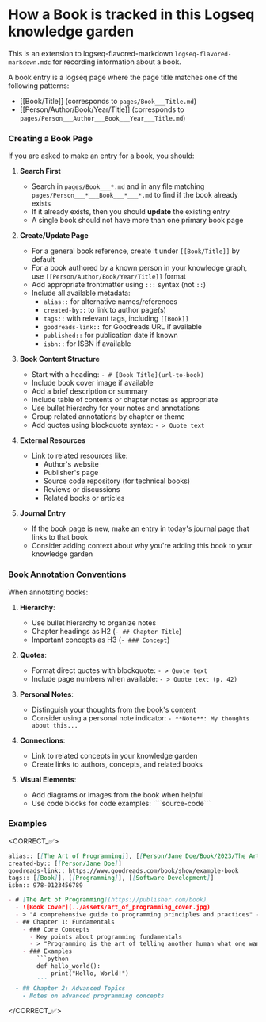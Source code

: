 # How a Book is tracked in this Logseq knowledge garden
This is an extension to logseq-flavored-markdown `logseq-flavored-markdown.mdc` for recording information about a book.

A book entry is a logseq page where the page title matches one of the following patterns:
- [[Book/Title]] (corresponds to `pages/Book___Title.md`)
- [[Person/Author/Book/Year/Title]] (corresponds to `pages/Person___Author___Book___Year___Title.md`)

### Creating a Book Page

If you are asked to make an entry for a book, you should:

1. **Search First**
   - Search in `pages/Book___*.md` and in any file matching `pages/Person___*___Book___*___*.md` to find if the book already exists
   - If it already exists, then you should **update** the existing entry
   - A single book should not have more than one primary book page

2. **Create/Update Page**
   - For a general book reference, create it under `[[Book/Title]]` by default
   - For a book authored by a known person in your knowledge graph, use `[[Person/Author/Book/Year/Title]]` format
   - Add appropriate frontmatter using `:::` syntax (not `::`)
   - Include all available metadata:
     - `alias::` for alternative names/references
     - `created-by::` to link to author page(s)
     - `tags::` with relevant tags, including `[[Book]]`
     - `goodreads-link::` for Goodreads URL if available
     - `published::` for publication date if known
     - `isbn::` for ISBN if available

3. **Book Content Structure**
   - Start with a heading: `- # [Book Title](url-to-book)`
   - Include book cover image if available
   - Add a brief description or summary
   - Include table of contents or chapter notes as appropriate
   - Use bullet hierarchy for your notes and annotations
   - Group related annotations by chapter or theme
   - Add quotes using blockquote syntax: `- > Quote text`

4. **External Resources**
   - Link to related resources like:
     - Author's website
     - Publisher's page
     - Source code repository (for technical books)
     - Reviews or discussions
     - Related books or articles

5. **Journal Entry**
   - If the book page is new, make an entry in today's journal page that links to that book
   - Consider adding context about why you're adding this book to your knowledge garden

### Book Annotation Conventions

When annotating books:
1. **Hierarchy**:
   - Use bullet hierarchy to organize notes
   - Chapter headings as H2 (`- ## Chapter Title`)
   - Important concepts as H3 (`- ### Concept`)

2. **Quotes**:
   - Format direct quotes with blockquote: `- > Quote text`
   - Include page numbers when available: `- > Quote text (p. 42)`

3. **Personal Notes**:
   - Distinguish your thoughts from the book's content
   - Consider using a personal note indicator: `- **Note**: My thoughts about this...`

4. **Connections**:
   - Link to related concepts in your knowledge garden
   - Create links to authors, concepts, and related books

5. **Visual Elements**:
   - Add diagrams or images from the book when helpful
   - Use code blocks for code examples: ````source-code```

### Examples

<CORRECT_✅>
```markdown
alias:: [[The Art of Programming]], [[Person/Jane Doe/Book/2023/The Art of Programming]]
created-by:: [[Person/Jane Doe]]
goodreads-link:: https://www.goodreads.com/book/show/example-book
tags:: [[Book]], [[Programming]], [[Software Development]]
isbn:: 978-0123456789

- # [The Art of Programming](https://publisher.com/book)
  - ![Book Cover](../assets/art_of_programming_cover.jpg)
  - > "A comprehensive guide to programming principles and practices" - Publisher description
  - ## Chapter 1: Fundamentals
    - ### Core Concepts
      - Key points about programming fundamentals
      - > "Programming is the art of telling another human what one wants the computer to do." (p. 15)
    - ### Examples
      - ```python
        def hello_world():
            print("Hello, World!")
        ```
  - ## Chapter 2: Advanced Topics
    - Notes on advanced programming concepts
```
</CORRECT_✅>
